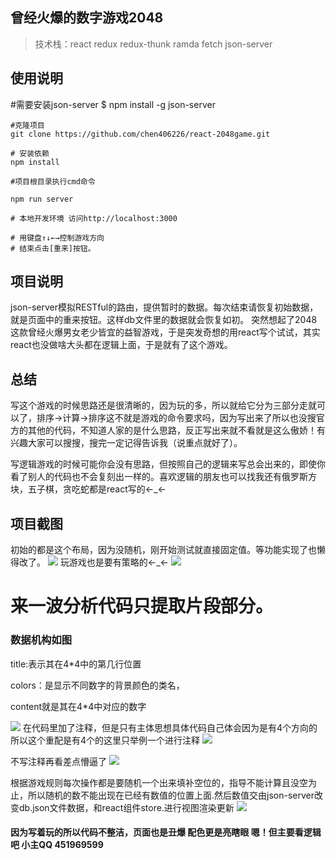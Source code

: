 ## 曾经火爆的数字游戏2048

> 技术栈：react redux redux-thunk ramda fetch  json-server 

## 使用说明

#需要安装json-server
 $ npm install -g json-server

```
#克隆项目
git clone https://github.com/chen406226/react-2048game.git

# 安装依赖
npm install

#项目根目录执行cmd命令

npm run server

# 本地开发环境 访问http://localhost:3000

# 用键盘↑↓←→控制游戏方向
# 结束点击[重来]按钮。
```

## 项目说明
json-server模拟RESTful的路由，提供暂时的数据。每次结束请恢复初始数据，就是页面中的重来按钮。这样db文件里的数据就会恢复如初。
突然想起了2048这款曾经火爆男女老少皆宜的益智游戏，于是突发奇想的用react写个试试，其实react也没做啥大头都在逻辑上面，于是就有了这个游戏。

## 总结
写这个游戏的时候思路还是很清晰的，因为玩的多，所以就给它分为三部分走就可以了，排序→计算→排序这不就是游戏的命令要求吗，因为写出来了所以也没搜官方的其他的代码，不知道人家的是什么思路，反正写出来就不看就是这么傲娇！有兴趣大家可以搜搜，搜完一定记得告诉我（说重点就好了）。

写逻辑游戏的时候可能你会没有思路，但按照自己的逻辑来写总会出来的，即使你看了别人的代码也不会复刻出一样的。喜欢逻辑的朋友也可以找我还有俄罗斯方块，五子棋，贪吃蛇都是react写的←_←

## 项目截图
初始的都是这个布局，因为没随机，刚开始测试就直接固定值。等功能实现了也懒得改了。
![](picture/01.png)
玩游戏也是要有策略的←_←
![](picture/02.png)
# 来一波分析代码只提取片段部分。
### 数据机构如图
title:表示其在4*4中的第几行位置

colors：是显示不同数字的背景颜色的类名，

content就是其在4*4中对应的数字

![](picture/03.png)
在代码里加了注释，但是只有主体思想具体代码自己体会因为是有4个方向的所以这个重配是有4个的这里只举例一个进行注释
![](picture/04.png)

不写注释再看差点懵逼了
![](picture/05.png)

根据游戏规则每次操作都是要随机一个出来填补空位的，指导不能计算且没空为止，所以随机的数不能出现在已经有数值的位置上面.然后数值交由json-server改变db.json文件数据，和react组件store.进行视图渲染更新
![](picture/06.png)
#### 因为写着玩的所以代码不整洁，页面也是丑爆 配色更是亮瞎眼 嗯！但主要看逻辑吧  小主QQ 451969599

